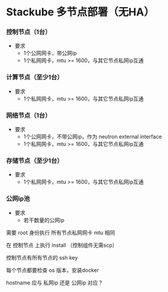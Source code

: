 # Stackube 多节点部署（无HA）

### 控制节点（1台）
- 要求
    - 1个公网网卡，带公网ip
    - 1个私网网卡，mtu >= 1600，与其它节点私网ip互通

### 计算节点（至少1台）
- 要求
    - 1个私网网卡，mtu >= 1600，与其它节点私网ip互通

### 网络节点（1台）
- 要求
    - 1个公网网卡，不带公网ip，作为 neutron external interface
    - 1个私网网卡，mtu >= 1600，与其它节点私网ip互通

### 存储节点（至少1台）
- 要求
    - 1个私网网卡，mtu >= 1600，与其它节点私网ip互通

### 公网ip池
- 要求
    - 若干数量的公网ip



需要 root 身份执行
所有节点私网网卡 mtu 相同


在 控制节点 上执行 install （控制组件无需scp）

控制节点有所有节点的 ssh key

每个节点都要检查 os 版本，安装docker


hostname 应与 私网ip 还是 公网ip 对应？
